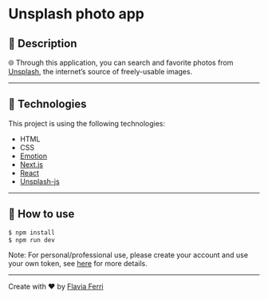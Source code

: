 # Unsplash photo app

## 🔖 Description

🌐 Through this application, you can search and favorite photos from [Unsplash](https://unsplash.com/), the internet’s source of freely-usable images.

---

## 🚀 Technologies

This project is using the following technologies:

- HTML
- CSS
- [Emotion](https://emotion.sh/docs/introduction)
- [Next.js](https://nextjs.org/)
- [React](https://reactjs.org/)
- [Unsplash-js](https://github.com/unsplash/unsplash-js)

---

## 🎲 How to use

```bash
$ npm install
$ npm run dev
```

Note: For personal/professional use, please create your account and use your own token, see [here](https://unsplash.com/developers) for more details.

---

<p>Create with ❤️ by <a href='https://github.com/flaviaferri' target='_blank'>Flavia Ferri</a></p>

